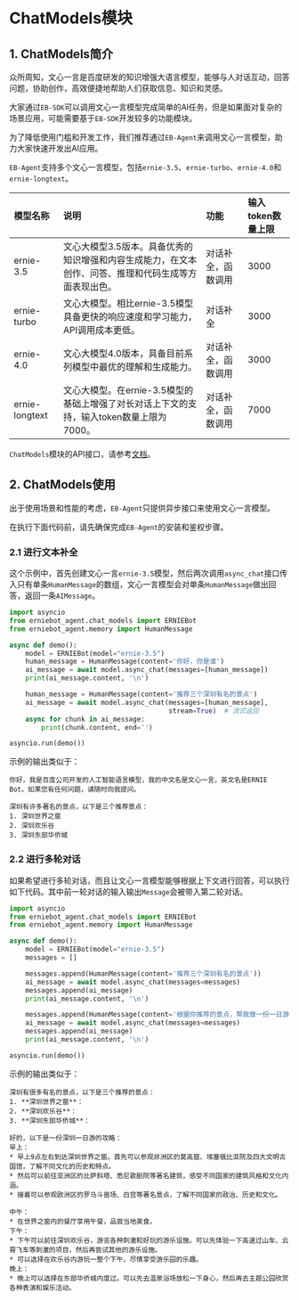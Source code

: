 # ChatModels模块

## 1. ChatModels简介

众所周知，文心一言是百度研发的知识增强大语言模型，能够与人对话互动，回答问题，协助创作，高效便捷地帮助人们获取信息、知识和灵感。

大家通过`EB-SDK`可以调用文心一言模型完成简单的AI任务，但是如果面对复杂的场景应用，可能需要基于`EB-SDK`开发较多的功能模块。

为了降低使用门槛和开发工作，我们推荐通过`EB-Agent`来调用文心一言模型，助力大家快速开发出AI应用。

`EB-Agent`支持多个文心一言模型，包括`ernie-3.5`、`ernie-turbo`、`ernie-4.0`和`ernie-longtext`。

| 模型名称 | 说明 | 功能 | 输入token数量上限 |
|:--- | :--- | :--- | :--- |
| ernie-3.5 | 文心大模型3.5版本。具备优秀的知识增强和内容生成能力，在文本创作、问答、推理和代码生成等方面表现出色。 | 对话补全，函数调用 | 3000 |
| ernie-turbo | 文心大模型。相比ernie-3.5模型具备更快的响应速度和学习能力，API调用成本更低。 | 对话补全 |  3000 |
| ernie-4.0 | 文心大模型4.0版本，具备目前系列模型中最优的理解和生成能力。 | 对话补全，函数调用 |  3000 |
| ernie-longtext | 文心大模型。在ernie-3.5模型的基础上增强了对长对话上下文的支持，输入token数量上限为7000。 | 对话补全，函数调用 |  7000 |

`ChatModels`模块的API接口，请参考[文档](../../package/erniebot_agent/chat_models/)。

## 2. ChatModels使用

出于使用场景和性能的考虑，`EB-Agent`只提供异步接口来使用文心一言模型。

在执行下面代码前，请先确保完成`EB-Agent`的安装和鉴权步骤。

### 2.1 进行文本补全

这个示例中，首先创建文心一言`ernie-3.5`模型，然后两次调用`async_chat`接口传入只有单条`HumanMessage`的数组，文心一言模型会对单条`HumanMessage`做出回答，返回一条`AIMessage`。

```python
import asyncio
from erniebot_agent.chat_models import ERNIEBot
from erniebot_agent.memory import HumanMessage

async def demo():
    model = ERNIEBot(model="ernie-3.5")
    human_message = HumanMessage(content='你好，你是谁')
    ai_message = await model.async_chat(messages=[human_message])
    print(ai_message.content, '\n')

    human_message = HumanMessage(content='推荐三个深圳有名的景点')
    ai_message = await model.async_chat(messages=[human_message],
                                        stream=True)  # 流式返回
    async for chunk in ai_message:
        print(chunk.content, end='')

asyncio.run(demo())
```

示例的输出类似于：
```
你好，我是百度公司开发的人工智能语言模型，我的中文名是文心一言，英文名是ERNIE Bot。如果您有任何问题，请随时向我提问。

深圳有许多著名的景点，以下是三个推荐景点：
1. 深圳世界之窗
2. 深圳欢乐谷
3. 深圳东部华侨城
```

### 2.2 进行多轮对话

如果希望进行多轮对话，而且让文心一言模型能够根据上下文进行回答，可以执行如下代码。其中前一轮对话的输入输出`Message`会被带入第二轮对话。

```python
import asyncio
from erniebot_agent.chat_models import ERNIEBot
from erniebot_agent.memory import HumanMessage

async def demo():
    model = ERNIEBot(model="ernie-3.5")
    messages = []

    messages.append(HumanMessage(content='推荐三个深圳有名的景点'))
    ai_message = await model.async_chat(messages=messages)
    messages.append(ai_message)
    print(ai_message.content, '\n')

    messages.append(HumanMessage(content='根据你推荐的景点，帮我做一份一日游的攻略'))
    ai_message = await model.async_chat(messages=messages)
    messages.append(ai_message)
    print(ai_message.content, '\n')

asyncio.run(demo())
```

示例的输出类似于：
```
深圳有很多有名的景点，以下是三个推荐的景点：
1. **深圳世界之窗**：
2. **深圳欢乐谷**：
3. **深圳东部华侨城**：

好的，以下是一份深圳一日游的攻略：
早上：
* 早上9点左右到达深圳世界之窗。首先可以参观非洲区的莫高窟、埃塞俄比亚院及四大文明古国馆，了解不同文化的历史和特点。
* 然后可以前往亚洲区的比萨斜塔、悉尼歌剧院等著名建筑，感受不同国家的建筑风格和文化内涵。
* 接着可以参观欧洲区的罗马斗兽场、白宫等著名景点，了解不同国家的政治、历史和文化。

中午：
* 在世界之窗内的餐厅享用午餐，品尝当地美食。
下午：
* 下午可以前往深圳欢乐谷，游览各种刺激和好玩的游乐设施。可以先体验一下高速过山车、云霄飞车等刺激的项目，然后再尝试其他的游乐设施。
* 可以选择在欢乐谷内游玩一整个下午，尽情享受游乐园的乐趣。
晚上：
* 晚上可以选择在东部华侨城内度过。可以先去温泉浴场放松一下身心，然后再去主题公园欣赏各种表演和娱乐活动。
```
